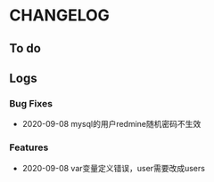 # CHANGELOG

## To do

## Logs

### Bug Fixes

* 2020-09-08  mysql的用户redmine随机密码不生效

### Features

* 2020-09-08  var变量定义错误，user需要改成users

